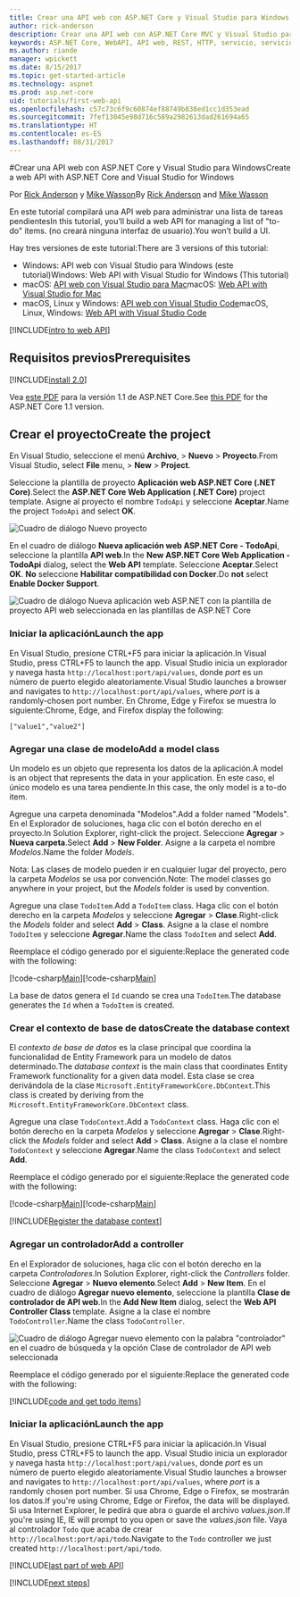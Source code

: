 ```yaml
---
title: Crear una API web con ASP.NET Core y Visual Studio para Windows
author: rick-anderson
description: Crear una API web con ASP.NET Core MVC y Visual Studio para Windows
keywords: ASP.NET Core, WebAPI, API web, REST, HTTP, servicio, servicio HTTP
ms.author: riande
manager: wpickett
ms.date: 8/15/2017
ms.topic: get-started-article
ms.technology: aspnet
ms.prod: asp.net-core
uid: tutorials/first-web-api
ms.openlocfilehash: c57c73c6f9c60874ef88749b838ed1cc1d353ead
ms.sourcegitcommit: 7fef13045e98d716c589a2982613dad261694a65
ms.translationtype: HT
ms.contentlocale: es-ES
ms.lasthandoff: 08/31/2017
---
```

#<a name="create-a-web-api-with-aspnet-core-and-visual-studio-for-windows"></a><span data-ttu-id="4600e-104">Crear una API web con ASP.NET Core y Visual Studio para Windows</span><span class="sxs-lookup"><span data-stu-id="4600e-104">Create a web API with ASP.NET Core and Visual Studio for Windows</span></span>

<span data-ttu-id="4600e-105">Por [Rick Anderson](https://twitter.com/RickAndMSFT) y [Mike Wasson](https://github.com/mikewasson)</span><span class="sxs-lookup"><span data-stu-id="4600e-105">By [Rick Anderson](https://twitter.com/RickAndMSFT) and [Mike Wasson](https://github.com/mikewasson)</span></span>

<span data-ttu-id="4600e-106">En este tutorial compilará una API web para administrar una lista de tareas pendientes</span><span class="sxs-lookup"><span data-stu-id="4600e-106">In this tutorial, you’ll build a web API for managing a list of "to-do" items.</span></span> <span data-ttu-id="4600e-107">(no creará ninguna interfaz de usuario).</span><span class="sxs-lookup"><span data-stu-id="4600e-107">You won’t build a UI.</span></span>

<span data-ttu-id="4600e-108">Hay tres versiones de este tutorial:</span><span class="sxs-lookup"><span data-stu-id="4600e-108">There are 3 versions of this tutorial:</span></span>

* <span data-ttu-id="4600e-109">Windows: API web con Visual Studio para Windows (este tutorial)</span><span class="sxs-lookup"><span data-stu-id="4600e-109">Windows: Web API with Visual Studio for Windows (This tutorial)</span></span>
* <span data-ttu-id="4600e-110">macOS: [API web con Visual Studio para Mac](xref:tutorials/first-web-api-mac)</span><span class="sxs-lookup"><span data-stu-id="4600e-110">macOS: [Web API with Visual Studio for Mac](xref:tutorials/first-web-api-mac)</span></span>
* <span data-ttu-id="4600e-111">macOS, Linux y Windows: [API web con Visual Studio Code](xref:tutorials/web-api-vsc)</span><span class="sxs-lookup"><span data-stu-id="4600e-111">macOS, Linux, Windows: [Web API with Visual Studio Code](xref:tutorials/web-api-vsc)</span></span>

<!-- WARNING: The code AND images in this doc are used by uid: tutorials/web-api-vsc, tutorials/first-web-api-mac and tutorials/first-web-api. If you change any code/images in this tutorial, update uid: tutorials/web-api-vsc -->

[!INCLUDE[intro to web API](../includes/webApi/intro.md)]

## <a name="prerequisites"></a><span data-ttu-id="4600e-112">Requisitos previos</span><span class="sxs-lookup"><span data-stu-id="4600e-112">Prerequisites</span></span>

[!INCLUDE[install 2.0](../includes/install2.0.md)]

<span data-ttu-id="4600e-113">Vea [este PDF](https://github.com/aspnet/Docs/tree/master/aspnetcore/tutorials/first-web-api/_static/_webAPI.pdf) para la versión 1.1 de ASP.NET Core.</span><span class="sxs-lookup"><span data-stu-id="4600e-113">See [this PDF](https://github.com/aspnet/Docs/tree/master/aspnetcore/tutorials/first-web-api/_static/_webAPI.pdf) for the ASP.NET Core 1.1 version.</span></span>

## <a name="create-the-project"></a><span data-ttu-id="4600e-114">Crear el proyecto</span><span class="sxs-lookup"><span data-stu-id="4600e-114">Create the project</span></span>

<span data-ttu-id="4600e-115">En Visual Studio, seleccione el menú **Archivo**, > **Nuevo** > **Proyecto**.</span><span class="sxs-lookup"><span data-stu-id="4600e-115">From Visual Studio, select **File** menu, > **New** > **Project**.</span></span>

<span data-ttu-id="4600e-116">Seleccione la plantilla de proyecto **Aplicación web ASP.NET Core (.NET Core)**.</span><span class="sxs-lookup"><span data-stu-id="4600e-116">Select the **ASP.NET Core Web Application (.NET Core)** project template.</span></span> <span data-ttu-id="4600e-117">Asigne al proyecto el nombre `TodoApi` y seleccione **Aceptar**.</span><span class="sxs-lookup"><span data-stu-id="4600e-117">Name the project `TodoApi` and select **OK**.</span></span>

![Cuadro de diálogo Nuevo proyecto](first-web-api/_static/new-project.png)

<span data-ttu-id="4600e-119">En el cuadro de diálogo **Nueva aplicación web ASP.NET Core - TodoApi**, seleccione la plantilla **API web**.</span><span class="sxs-lookup"><span data-stu-id="4600e-119">In the **New ASP.NET Core Web Application - TodoApi** dialog, select the **Web API** template.</span></span> <span data-ttu-id="4600e-120">Seleccione **Aceptar**.</span><span class="sxs-lookup"><span data-stu-id="4600e-120">Select **OK**.</span></span> <span data-ttu-id="4600e-121">**No** seleccione **Habilitar compatibilidad con Docker**.</span><span class="sxs-lookup"><span data-stu-id="4600e-121">Do **not** select **Enable Docker Support**.</span></span>

![Cuadro de diálogo Nueva aplicación web ASP.NET con la plantilla de proyecto API web seleccionada en las plantillas de ASP.NET Core](first-web-api/_static/web-api-project.png)

### <a name="launch-the-app"></a><span data-ttu-id="4600e-123">Iniciar la aplicación</span><span class="sxs-lookup"><span data-stu-id="4600e-123">Launch the app</span></span>

<span data-ttu-id="4600e-124">En Visual Studio, presione CTRL+F5 para iniciar la aplicación.</span><span class="sxs-lookup"><span data-stu-id="4600e-124">In Visual Studio, press CTRL+F5 to launch the app.</span></span> <span data-ttu-id="4600e-125">Visual Studio inicia un explorador y navega hasta `http://localhost:port/api/values`, donde *port* es un número de puerto elegido aleatoriamente.</span><span class="sxs-lookup"><span data-stu-id="4600e-125">Visual Studio launches a browser and navigates to `http://localhost:port/api/values`, where *port* is a randomly-chosen port number.</span></span> <span data-ttu-id="4600e-126">En Chrome, Edge y Firefox se muestra lo siguiente:</span><span class="sxs-lookup"><span data-stu-id="4600e-126">Chrome, Edge, and Firefox display the following:</span></span>

```
["value1","value2"]
``` 

### <a name="add-a-model-class"></a><span data-ttu-id="4600e-127">Agregar una clase de modelo</span><span class="sxs-lookup"><span data-stu-id="4600e-127">Add a model class</span></span>

<span data-ttu-id="4600e-128">Un modelo es un objeto que representa los datos de la aplicación.</span><span class="sxs-lookup"><span data-stu-id="4600e-128">A model is an object that represents the data in your application.</span></span> <span data-ttu-id="4600e-129">En este caso, el único modelo es una tarea pendiente.</span><span class="sxs-lookup"><span data-stu-id="4600e-129">In this case, the only model is a to-do item.</span></span>

<span data-ttu-id="4600e-130">Agregue una carpeta denominada "Modelos".</span><span class="sxs-lookup"><span data-stu-id="4600e-130">Add a folder named "Models".</span></span> <span data-ttu-id="4600e-131">En el Explorador de soluciones, haga clic con el botón derecho en el proyecto.</span><span class="sxs-lookup"><span data-stu-id="4600e-131">In Solution Explorer, right-click the project.</span></span> <span data-ttu-id="4600e-132">Seleccione **Agregar** > **Nueva carpeta**.</span><span class="sxs-lookup"><span data-stu-id="4600e-132">Select **Add** > **New Folder**.</span></span> <span data-ttu-id="4600e-133">Asigne a la carpeta el nombre *Modelos*.</span><span class="sxs-lookup"><span data-stu-id="4600e-133">Name the folder *Models*.</span></span>

<span data-ttu-id="4600e-134">Nota: Las clases de modelo pueden ir en cualquier lugar del proyecto, pero la carpeta *Modelos* se usa por convención.</span><span class="sxs-lookup"><span data-stu-id="4600e-134">Note: The model classes go anywhere in your project, but the *Models* folder is used by convention.</span></span>

<span data-ttu-id="4600e-135">Agregue una clase `TodoItem`.</span><span class="sxs-lookup"><span data-stu-id="4600e-135">Add a `TodoItem` class.</span></span> <span data-ttu-id="4600e-136">Haga clic con el botón derecho en la carpeta *Modelos* y seleccione **Agregar** > **Clase**.</span><span class="sxs-lookup"><span data-stu-id="4600e-136">Right-click the *Models* folder and select **Add** > **Class**.</span></span> <span data-ttu-id="4600e-137">Asigne a la clase el nombre `TodoItem` y seleccione **Agregar**.</span><span class="sxs-lookup"><span data-stu-id="4600e-137">Name the class `TodoItem` and select **Add**.</span></span>

<span data-ttu-id="4600e-138">Reemplace el código generado por el siguiente:</span><span class="sxs-lookup"><span data-stu-id="4600e-138">Replace the generated code with the following:</span></span>

<span data-ttu-id="4600e-139">[!code-csharp[Main](first-web-api/sample/TodoApi/Models/TodoItem.cs)]</span><span class="sxs-lookup"><span data-stu-id="4600e-139">[!code-csharp[Main](first-web-api/sample/TodoApi/Models/TodoItem.cs)]</span></span>

<span data-ttu-id="4600e-140">La base de datos genera el `Id` cuando se crea una `TodoItem`.</span><span class="sxs-lookup"><span data-stu-id="4600e-140">The database generates the `Id` when a `TodoItem` is created.</span></span>

### <a name="create-the-database-context"></a><span data-ttu-id="4600e-141">Crear el contexto de base de datos</span><span class="sxs-lookup"><span data-stu-id="4600e-141">Create the database context</span></span>

<span data-ttu-id="4600e-142">El *contexto de base de datos* es la clase principal que coordina la funcionalidad de Entity Framework para un modelo de datos determinado.</span><span class="sxs-lookup"><span data-stu-id="4600e-142">The *database context* is the main class that coordinates Entity Framework functionality for a given data model.</span></span> <span data-ttu-id="4600e-143">Esta clase se crea derivándola de la clase `Microsoft.EntityFrameworkCore.DbContext`.</span><span class="sxs-lookup"><span data-stu-id="4600e-143">This class is created by deriving from the `Microsoft.EntityFrameworkCore.DbContext` class.</span></span>

<span data-ttu-id="4600e-144">Agregue una clase `TodoContext`.</span><span class="sxs-lookup"><span data-stu-id="4600e-144">Add a `TodoContext` class.</span></span> <span data-ttu-id="4600e-145">Haga clic con el botón derecho en la carpeta *Modelos* y seleccione **Agregar** > **Clase**.</span><span class="sxs-lookup"><span data-stu-id="4600e-145">Right-click the *Models* folder and select **Add** > **Class**.</span></span> <span data-ttu-id="4600e-146">Asigne a la clase el nombre `TodoContext` y seleccione **Agregar**.</span><span class="sxs-lookup"><span data-stu-id="4600e-146">Name the class `TodoContext` and select **Add**.</span></span>

<span data-ttu-id="4600e-147">Reemplace el código generado por el siguiente:</span><span class="sxs-lookup"><span data-stu-id="4600e-147">Replace the generated code with the following:</span></span>

<span data-ttu-id="4600e-148">[!code-csharp[Main](first-web-api/sample/TodoApi/Models/TodoContext.cs)]</span><span class="sxs-lookup"><span data-stu-id="4600e-148">[!code-csharp[Main](first-web-api/sample/TodoApi/Models/TodoContext.cs)]</span></span>

[!INCLUDE[Register the database context](../includes/webApi/register_dbContext.md)]

### <a name="add-a-controller"></a><span data-ttu-id="4600e-149">Agregar un controlador</span><span class="sxs-lookup"><span data-stu-id="4600e-149">Add a controller</span></span>

<span data-ttu-id="4600e-150">En el Explorador de soluciones, haga clic con el botón derecho en la carpeta *Controladores*.</span><span class="sxs-lookup"><span data-stu-id="4600e-150">In Solution Explorer, right-click the *Controllers* folder.</span></span> <span data-ttu-id="4600e-151">Seleccione **Agregar** > **Nuevo elemento**.</span><span class="sxs-lookup"><span data-stu-id="4600e-151">Select **Add** > **New Item**.</span></span> <span data-ttu-id="4600e-152">En el cuadro de diálogo **Agregar nuevo elemento**, seleccione la plantilla **Clase de controlador de API web**.</span><span class="sxs-lookup"><span data-stu-id="4600e-152">In the **Add New Item** dialog, select the **Web  API Controller Class** template.</span></span> <span data-ttu-id="4600e-153">Asigne a la clase el nombre `TodoController`.</span><span class="sxs-lookup"><span data-stu-id="4600e-153">Name the class `TodoController`.</span></span>

![Cuadro de diálogo Agregar nuevo elemento con la palabra "controlador" en el cuadro de búsqueda y la opción Clase de controlador de API web seleccionada](first-web-api/_static/new_controller.png)

<span data-ttu-id="4600e-155">Reemplace el código generado por el siguiente:</span><span class="sxs-lookup"><span data-stu-id="4600e-155">Replace the generated code with the following:</span></span>

[!INCLUDE[code and get todo items](../includes/webApi/getTodoItems.md)]
  
### <a name="launch-the-app"></a><span data-ttu-id="4600e-156">Iniciar la aplicación</span><span class="sxs-lookup"><span data-stu-id="4600e-156">Launch the app</span></span>

<span data-ttu-id="4600e-157">En Visual Studio, presione CTRL+F5 para iniciar la aplicación.</span><span class="sxs-lookup"><span data-stu-id="4600e-157">In Visual Studio, press CTRL+F5 to launch the app.</span></span> <span data-ttu-id="4600e-158">Visual Studio inicia un explorador y navega hasta `http://localhost:port/api/values`, donde *port* es un número de puerto elegido aleatoriamente.</span><span class="sxs-lookup"><span data-stu-id="4600e-158">Visual Studio launches a browser and navigates to `http://localhost:port/api/values`, where *port* is a randomly chosen port number.</span></span> <span data-ttu-id="4600e-159">Si usa Chrome, Edge o Firefox, se mostrarán los datos.</span><span class="sxs-lookup"><span data-stu-id="4600e-159">If you're using Chrome, Edge or Firefox, the data will be displayed.</span></span> <span data-ttu-id="4600e-160">Si usa Internet Explorer, le pedirá que abra o guarde el archivo *values.json*.</span><span class="sxs-lookup"><span data-stu-id="4600e-160">If you're using IE, IE will prompt to you open or save the *values.json* file.</span></span> <span data-ttu-id="4600e-161">Vaya al controlador `Todo` que acaba de crear `http://localhost:port/api/todo`.</span><span class="sxs-lookup"><span data-stu-id="4600e-161">Navigate to the `Todo` controller we just created `http://localhost:port/api/todo`.</span></span>

[!INCLUDE[last part of web API](../includes/webApi/end.md)]

[!INCLUDE[next steps](../includes/webApi/next.md)]

